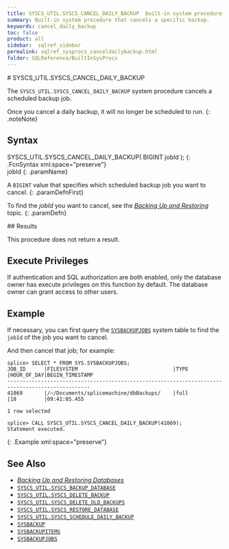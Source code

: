 ```yaml
---
title: SYSCS_UTIL.SYSCS_CANCEL_DAILY_BACKUP  built-in system procedure
summary: Built-in system procedure that cancels a specific backup.
keywords: cancel_daily_backup
toc: false
product: all
sidebar:  sqlref_sidebar
permalink: sqlref_sysprocs_canceldailybackup.html
folder: SQLReference/BuiltInSysProcs
---
```

<section>
<div class="TopicContent" data-swiftype-index="true" markdown="1">
# SYSCS_UTIL.SYSCS_CANCEL_DAILY_BACKUP

The `SYSCS_UTIL.SYSCS_CANCEL_DAILY_BACKUP` system procedure cancels a
scheduled backup job.

Once you cancel a daily backup, it will no longer be scheduled to run.
{: .noteNote}

## Syntax

<div class="fcnWrapperWide" markdown="1">
    SYSCS_UTIL.SYSCS_CANCEL_DAILY_BACKUP( BIGINT jobId );
{: .FcnSyntax xml:space="preserve"}

</div>
<div class="paramList" markdown="1">
jobId
{: .paramName}

A `BIGINT` value that specifies which scheduled backup job you want to
cancel.
{: .paramDefnFirst}

To find the *jobId* you want to cancel, see the [*Backing Up
and Restoring*](onprem_admin_backingup.html) topic.
{: .paramDefn}

</div>
## Results

This procedure does not return a result.

## Execute Privileges

If authentication and SQL authorization are both enabled, only the
database owner has execute privileges on this function by default. The
database owner can grant access to other users.

## Example

If necessary, you can first query the
[`SYSBACKUPJOBS`](sqlref_systables_sysbackupjobs.html) system table to
find the `jobId` of the job you want to cancel.

And then cancel that job; for example:


    splice> SELECT * FROM SYS.SYSBACKUPJOBS;
    JOB_ID      |FILESYSTEM                               |TYPE          |HOUR_OF_DAY|BEGIN_TIMESTAMP
    -------------------------------------------------------------------------------------------------
    41069       |/~/Documents/splicemachine/dbBackups/    |full          |18         |09:41:05.455

    1 row selected

    splice> CALL SYSCS_UTIL.SYSCS_CANCEL_DAILY_BACKUP(41069);
    Statement executed.
{: .Example xml:space="preserve"}

## See Also

* [*Backing Up and Restoring Databases*](onprem_admin_backingup.html)
* [`SYSCS_UTIL.SYSCS_BACKUP_DATABASE`](sqlref_sysprocs_backupdb.html)
* [`SYSCS_UTIL.SYSCS_DELETE_BACKUP`](sqlref_sysprocs_deletebackup.html)
* [`SYSCS_UTIL.SYSCS_DELETE_OLD_BACKUPS`](sqlref_sysprocs_deleteoldbackups.html)
* [`SYSCS_UTIL.SYSCS_RESTORE_DATABASE`](sqlref_sysprocs_restoredb.html)
* [`SYSCS_UTIL.SYSCS_SCHEDULE_DAILY_BACKUP`](sqlref_sysprocs_scheduledailybackup.html)
* [`SYSBACKUP`](sqlref_systables_sysbackup.html)
* [`SYSBACKUPITEMS`](sqlref_systables_sysbackupitems.html)
* [`SYSBACKUPJOBS`](sqlref_systables_sysbackupjobs.html)

</div>
</section>
